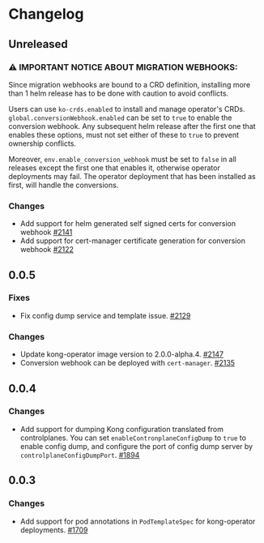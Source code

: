 # Changelog

## Unreleased

### ⚠️ **IMPORTANT NOTICE ABOUT MIGRATION WEBHOOKS:**

Since migration webhooks are bound to a CRD definition, installing more than 1
helm release has to be done with caution to avoid conflicts.

Users can use `ko-crds.enabled` to install and manage operator's CRDs.
`global.conversionWebhook.enabled` can be set to `true` to enable the conversion webhook.
Any subsequent helm release after the first one that enables these options,
must not set either of these to `true` to prevent ownership conflicts.

Moreover, `env.enable_conversion_webhook` must be set to `false` in all
releases except the first one that enables it, otherwise operator deployments may fail.
The operator deployment that has been installed as first, will handle the conversions.

### Changes

- Add support for helm generated self signed certs for conversion webhook
  [#2141](https://github.com/Kong/kong-operator/pull/2141)
- Add support for cert-manager certificate generation for conversion webhook
  [#2122](https://github.com/Kong/kong-operator/pull/2122)

## 0.0.5

### Fixes

- Fix config dump service and template issue.
  [#2129](https://github.com/Kong/kong-operator/pull/2129)

### Changes

- Update kong-operator image version to 2.0.0-alpha.4.
  [#2147](https://github.com/Kong/kong-operator/pull/2147)
- Conversion webhook can be deployed with `cert-manager`.
  [#2135](https://github.com/Kong/kong-operator/pull/2135)

## 0.0.4

### Changes

- Add support for dumping Kong configuration translated from controlplanes.
  You can set `enableContronplaneConfigDump` to `true` to enable config dump,
  and configure the port of config dump server by `controlplaneConfigDumpPort`.
  [#1894](https://github.com/Kong/kong-operator/pull/1894)

## 0.0.3

### Changes

- Add support for pod annotations in `PodTemplateSpec` for kong-operator deployments.
  [#1709](https://github.com/kong/kong-operator/pull/1709)
